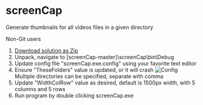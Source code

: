 # screenCap
Generate thumbnails for all videos files in a given directory

Non-Git users

1. <a href="https://github.com/whats-happening-rightnow/screenCap/archive/master.zip">Download solution as Zip</a>
2. Unpack, navigate to [screenCap-master]\screenCap\bin\Debug
3. Update config file "screenCap.exe.config" using your favorite text editor
4. Ensure "TheseFolders" value is updated, or it will crash
   ![Config](http://i.imgur.com/QDh260e.png)
   Multiple directories can be specified, separate with comma
5. Update "WidthColRow" value as desired, default is 1500px width, with 5 columns and 5 rows
6. Run program by double clicking screenCap.exe
